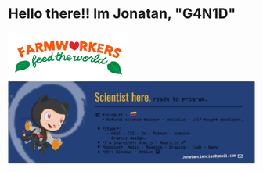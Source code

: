 <div display="flex" justify-content="space-between">
  <h1 float="left">Hello there!! Im Jonatan, "G4N1D"</h1>
  <img height="100" float="right" alt="gif" src="https://github.com/Jonatanciencias/Jonatanciencias/blob/0ca463b58204cd6cf31eb1ffd70df27b8ee58645/Farmer.gif"/>
 </div>

 <div align="left" display="flex" float="left">
  
 </div>

<img max-width="800" src="https://github.com/Jonatanciencias/Jonatanciencias/blob/360ef49dbbef24822393d34bf804e0a0e47d7fed/GitHub%20Banner.png"/>




